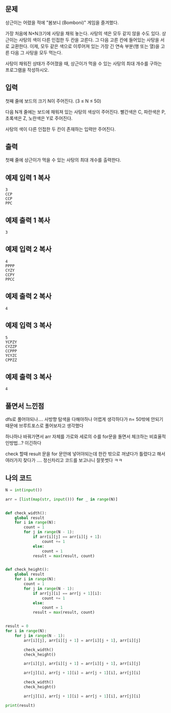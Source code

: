 ## 문제

상근이는 어렸을 적에 "봄보니 (Bomboni)" 게임을 즐겨했다.

가장 처음에 N×N크기에 사탕을 채워 놓는다. 사탕의 색은 모두 같지 않을 수도 있다. 상근이는 사탕의 색이 다른 인접한 두 칸을 고른다. 그 다음 고른 칸에 들어있는 사탕을 서로 교환한다. 이제, 모두 같은 색으로 이루어져 있는 가장 긴 연속 부분(행 또는 열)을 고른 다음 그 사탕을 모두 먹는다.

사탕이 채워진 상태가 주어졌을 때, 상근이가 먹을 수 있는 사탕의 최대 개수를 구하는 프로그램을 작성하시오.

## 입력

첫째 줄에 보드의 크기 N이 주어진다. (3 ≤ N ≤ 50)

다음 N개 줄에는 보드에 채워져 있는 사탕의 색상이 주어진다. 빨간색은 C, 파란색은 P, 초록색은 Z, 노란색은 Y로 주어진다.

사탕의 색이 다른 인접한 두 칸이 존재하는 입력만 주어진다.

## 출력

첫째 줄에 상근이가 먹을 수 있는 사탕의 최대 개수를 출력한다.

## 예제 입력 1 복사

```
3
CCP
CCP
PPC
```

## 예제 출력 1 복사

```
3
```

## 예제 입력 2 복사

```
4
PPPP
CYZY
CCPY
PPCC
```

## 예제 출력 2 복사

```
4
```

## 예제 입력 3 복사

```
5
YCPZY
CYZZP
CCPPP
YCYZC
CPPZZ
```

## 예제 출력 3 복사

```
4
```



## 풀면서 느낀점

dfs로 풀어야되나.... 사방향 탐색을 다해야하나 어렵게 생각하다가 n= 50밖에 안되기때문에 브루트포스로 풀어보자고 생각했다

하나하나 바꿔가면서 arr 자체를 가로와 세로의 수를 for문을 돌면서 체크하는 비효율적인방법...? 이긴하다

check 할때 result 문을 for 문안에 넣어야되는데 한칸 밖으로 꺼냈다가 틀렸다고 해서 여러가지 찾다가 .... 정신차리고 코드를 보고나니 잘못썻다 ㅋㅋ



## 나의 코드 

```python
N = int(input())

arr = [list(map(str, input())) for _ in range(N)]


def check_width():
    global result
    for i in range(N):
        count = 1
        for j in range(N - 1):
            if arr[i][j] == arr[i][j + 1]:
                count += 1
            else:
                count = 1
            result = max(result, count)


def check_height():
    global result
    for i in range(N):
        count = 1
        for j in range(N - 1):
            if arr[j][i] == arr[j + 1][i]:
                count += 1
            else:
                count = 1
            result = max(result, count)


result = 0
for i in range(N):
    for j in range(N - 1):
        arr[i][j], arr[i][j + 1] = arr[i][j + 1], arr[i][j]

        check_width()
        check_height()

        arr[i][j], arr[i][j + 1] = arr[i][j + 1], arr[i][j]

        arr[j][i], arr[j + 1][i] = arr[j + 1][i], arr[j][i]

        check_width()
        check_height()

        arr[j][i], arr[j + 1][i] = arr[j + 1][i], arr[j][i]

print(result)
```